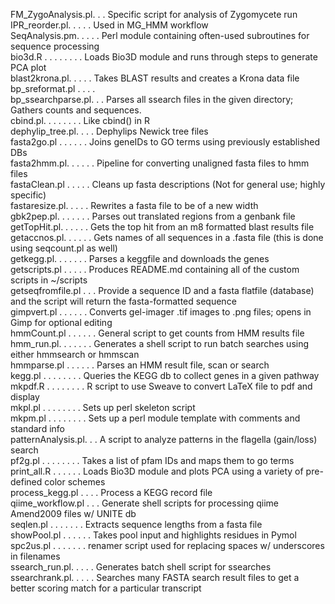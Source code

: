 FM_ZygoAnalysis.pl. . . Specific script for analysis of Zygomycete run <br>
IPR_reorder.pl. . . . . Used in MG_HMM workflow <br>
SeqAnalysis.pm. . . . . Perl module containing often-used subroutines for sequence processing<br>
bio3d.R . . . . . . . . Loads Bio3D module and runs through steps to generate PCA plot<br>
blast2krona.pl. . . . . Takes BLAST results and creates a Krona data file <br>
bp_sreformat.pl . . . . <br>
bp_ssearchparse.pl. . . Parses all ssearch files in the given directory; Gathers counts and sequences.<br>
cbind.pl. . . . . . . . Like cbind() in R <br>
dephylip_tree.pl. . . . Dephylips Newick tree files<br>
fasta2go.pl . . . . . . Joins geneIDs to GO terms using previously established DBs <br>
fasta2hmm.pl. . . . . . Pipeline for converting unaligned fasta files to hmm files<br>
fastaClean.pl . . . . . Cleans up fasta descriptions (Not for general use; highly specific) <br>
fastaresize.pl. . . . . Rewrites a fasta file to be of a new width<br>
gbk2pep.pl. . . . . . . Parses out translated regions from a genbank file<br>
getTopHit.pl. . . . . . Gets the top hit from an m8 formatted blast results file <br>
getaccnos.pl. . . . . . Gets names of all sequences in a .fasta file (this is done using seqcount.pl as well)<br>
getkegg.pl. . . . . . . Parses a keggfile and downloads the genes <br>
getscripts.pl . . . . . Produces README.md containing all of the custom scripts in ~/scripts<br>
getseqfromfile.pl . . . Provide a sequence ID and a fasta flatfile (database) and the script will return the fasta-formatted sequence<br>
gimpvert.pl . . . . . . Converts gel-imager .tif images to .png files; opens in Gimp for optional editing<br>
hmmCount.pl . . . . . . General script to get counts from HMM results file <br>
hmm_run.pl. . . . . . . Generates a shell script to run batch searches using either hmmsearch or hmmscan<br>
hmmparse.pl . . . . . . Parses an HMM result file, scan or search<br>
kegg.pl . . . . . . . . Queries the KEGG db to collect genes in a given pathway<br>
mkpdf.R . . . . . . . . R script to use Sweave to convert LaTeX file to pdf and display<br>
mkpl.pl . . . . . . . . Sets up perl skeleton script<br>
mkpm.pl . . . . . . . . Sets up a perl module template with comments and standard info<br>
patternAnalysis.pl. . . A script to analyze patterns in the flagella (gain/loss) search<br>
pf2g.pl . . . . . . . . Takes a list of pfam IDs and maps them to go terms<br>
print_all.R . . . . . . Loads Bio3D module and plots PCA using a variety of pre-defined color schemes<br>
process_kegg.pl . . . . Process a KEGG record file<br>
qiime_workflow.pl . . . Generate shell scripts for processing qiime Amend2009 files w/ UNITE db <br>
seqlen.pl . . . . . . . Extracts sequence lengths from a fasta file<br>
showPool.pl . . . . . . Takes pool input and highlights residues in Pymol<br>
spc2us.pl . . . . . . . renamer script used for replacing spaces w/ underscores in filenames<br>
ssearch_run.pl. . . . . Generates batch shell script for ssearches<br>
ssearchrank.pl. . . . . Searches many FASTA search result files to get a better scoring match for a particular transcript<br>
